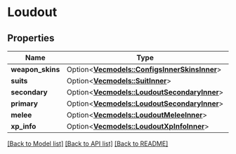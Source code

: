 # Loudout

## Properties

Name | Type | Description | Notes
------------ | ------------- | ------------- | -------------
**weapon_skins** | Option<[**Vec<models::ConfigsInnerSkinsInner>**](configs_inner_skins_inner.md)> |  | [optional]
**suits** | Option<[**Vec<models::SuitInner>**](suit_inner.md)> |  | [optional]
**secondary** | Option<[**Vec<models::LoudoutSecondaryInner>**](loudout_secondary_inner.md)> |  | [optional]
**primary** | Option<[**Vec<models::LoudoutSecondaryInner>**](loudout_secondary_inner.md)> |  | [optional]
**melee** | Option<[**Vec<models::LoudoutMeleeInner>**](loudout_melee_inner.md)> |  | [optional]
**xp_info** | Option<[**Vec<models::LoudoutXpInfoInner>**](loudout_xpInfo_inner.md)> |  | [optional]

[[Back to Model list]](../README.md#documentation-for-models) [[Back to API list]](../README.md#documentation-for-api-endpoints) [[Back to README]](../README.md)


